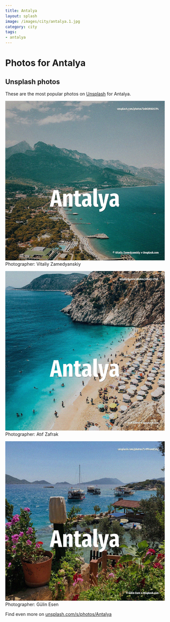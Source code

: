 ```yaml
---
title: Antalya
layout: splash
image: /images/city/antalya.1.jpg
category: city
tags:
- antalya
---
```

# Photos for Antalya
 
## Unsplash photos
These are the most popular photos on [Unsplash](https://unsplash.com) for Antalya.
 
![Antalya](/images/city/antalya.1.jpg)
Photographer:  Vitaliy Zamedyanskiy
 
![Antalya](/images/city/antalya.2.jpg)
Photographer:  Atıf Zafrak
 
![Antalya](/images/city/antalya.3.jpg)
Photographer:  Gülin Esen
 
Find even more on [unsplash.com/s/photos/Antalya](https://unsplash.com/s/photos/Antalya)
 

